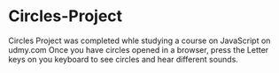 # Circles-Project
Circles Project was completed whle studying a course on JavaScript on udmy.com
Once you have circles opened in a browser, press the Letter keys on you keyboard to see circles and hear different sounds.
